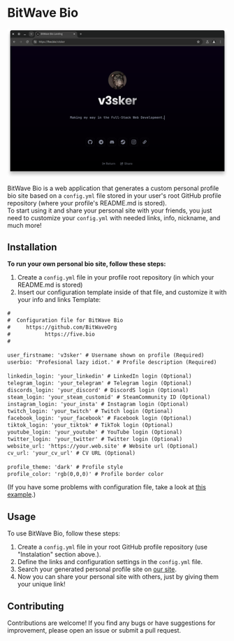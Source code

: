 # BitWave Bio

![User page screenshot](./public/assets/img/screenshots/mockup_screenshot.png)

BitWave Bio is a web application that generates a custom personal profile bio site
based on a `config.yml` file stored in your user's root GitHub profile repository (where your profile's README.md is stored).<br>
To start using it and share your personal site with your friends, you just need to customize your `config.yml` with needed links,
info, nickname, and much more!

## Installation

**To run your own personal bio site, follow these steps:**

1. Create a `config.yml` file in your profile root repository (in which your README.md is stored)
2. Insert our configuration template inside of that file, and customize it with your info and links
   Template:
   
```
#
#  Configuration file for BitWave Bio
#     https://github.com/BitWaveOrg
#           https://five.bio
#

user_firstname: 'v3sker' # Username shown on profile (Required)
userbio: 'Profesional lazy idiot.' # Profile description (Required)

linkedin_login: 'your_linkedin' # LinkedIn login (Optional)
telegram_login: 'your_telegram' # Telegram login (Optional)
discords_login: 'your_discord' # DiscordS login (Optional)
steam_login: 'your_steam_customid' # SteamCommunity ID (Optional)
instagram_login: 'your_insta' # Instagram login (Optional)
twitch_login: 'your_twitch' # Twitch login (Optional)
facebook_login: 'your_facebook' # Facebook login (Optional)
tiktok_login: 'your_tiktok' # TikTok login (Optional)
youtube_login: 'your_youtube' # YouTube login (Optional)
twitter_login: 'your_twitter' # Twitter login (Optional)
website_url: 'https://your.web.site' # Website url (Optional)
cv_url: 'your_cv_url' # CV URL (Optional)

profile_theme: 'dark' # Profile style
profile_color: 'rgb(0,0,0)' # Profile border color
```

(If you have some problems with configuration file, take a look at [this example](https://github.com/v3sker/v3sker/blob/main/config.yml).)

## Usage

To use BitWave Bio, follow these steps:

1. Create a `config.yml` file in your root GitHub profile repository (use "Instalation" section above.).
2. Define the links and configuration settings in the `config.yml` file.
3. Search your generated personal profile site on [our site](https://five.bio).
4. Now you can share your personal site with others, just by giving them your unique link!

## Contributing

Contributions are welcome! If you find any bugs or have suggestions for improvement, please open an issue or submit a pull request.
